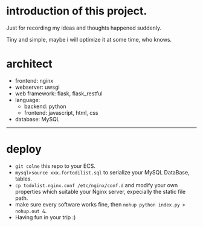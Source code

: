 # introduction of this project.

Just for recording my ideas and thoughts happened suddenly.

Tiny and simple, maybe i will optimize it at some time, who knows.

# architect

- frontend: nginx
- webserver: uwsgi
- web framework: flask, flask_restful
- language:
  - backend: python
  - frontend: javascript, html, css
- database: MySQL

---

# deploy

- `git colne` this repo to your ECS.
- `mysql>source xxx.fortodilist.sql` to serialize your MySQL DataBase, tables.
- `cp todolist.nginx.conf /etc/nginx/conf.d` and modify your own properties which suitable your Nginx server, expecially the static file path.
- make sure every software works fine, then `nohup python index.py > nohup.out &`.
- Having fun in your trip :)
